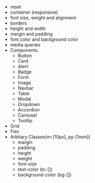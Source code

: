 - reset
- container (responsive)
- font size, weight and alignment
- borders
- height and width
- margin and padding
- font color and background color
- media queries
- Components:
    - Button
    - Card
    - Alert
    - Badge
    - Form
    - Image
    - Navbar
    - Table
    - Modal
    - Dropdown
    - Accordion
    - Carousel
    - Tooltip
- Grid
- Flex
- Arbitary Classes(m-[10px], py-[1rem])
    - margin
    - padding
    - height
    - weight
    - font-size
    - text-color (tc-[])
    - background-color (bg-[])